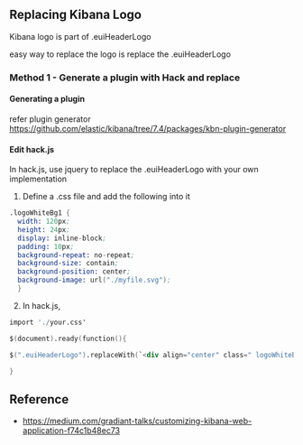 ## Replacing Kibana Logo
Kibana logo is part of .euiHeaderLogo

easy way to replace the logo is replace the .euiHeaderLogo


### Method 1 - Generate a plugin with Hack and replace

#### Generating a plugin

refer plugin generator https://github.com/elastic/kibana/tree/7.4/packages/kbn-plugin-generator

#### Edit hack.js 

In hack.js, use jquery to replace the .euiHeaderLogo with your own implementation

1. Define a .css file and add the following into it
```s
.logoWhiteBg1 {
  width: 120px;
  height: 24px;
  display: inline-block;
  padding: 10px;
  background-repeat: no-repeat;
  background-size: contain;
  background-position: center;
  background-image: url("./myfile.svg");
  }
```

2. In hack.js, 
```s
import './your.css'

$(document).ready(function(){

$(".euiHeaderLogo").replaceWith(`<div align="center" class=" logoWhiteBg1">`);

}

```
## Reference

- https://medium.com/gradiant-talks/customizing-kibana-web-application-f74c1b48ec73

